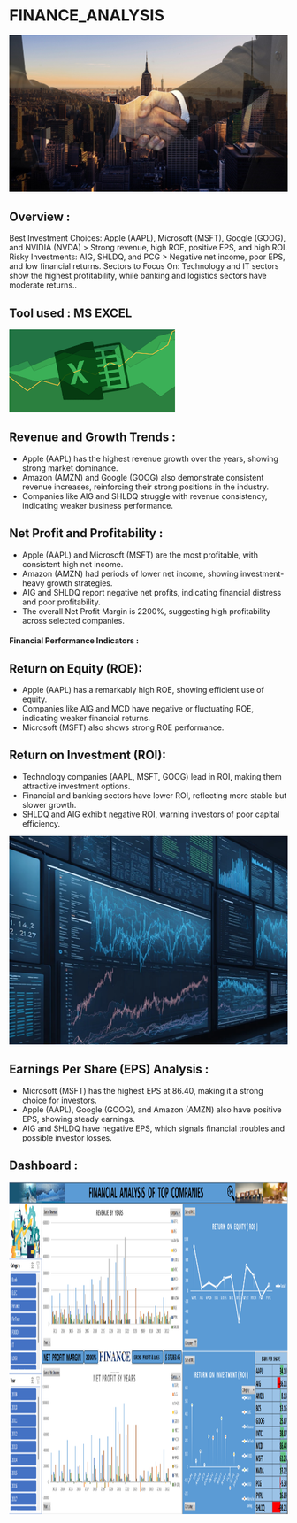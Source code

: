 # FINANCE_ANALYSIS
![FINANCE (4)](handshake-4011419_1280.jpg)

## Overview : 
Best Investment Choices: Apple (AAPL), Microsoft (MSFT), Google (GOOG), and NVIDIA (NVDA) > Strong revenue, high ROE, positive EPS, and high ROI.
Risky Investments: AIG, SHLDQ, and PCG > Negative net income, poor EPS, and low financial returns.
Sectors to Focus On: Technology and IT sectors show the highest profitability, while banking and logistics sectors have moderate returns..

## Tool used : MS EXCEL
<img src="./eXCEL.jpg" width="300" height="150"/>&nbsp;

## Revenue and Growth Trends :
- Apple (AAPL) has the highest revenue growth over the years, showing strong market dominance.
- Amazon (AMZN) and Google (GOOG) also demonstrate consistent revenue increases, reinforcing their strong positions in the industry.
- Companies like AIG and SHLDQ struggle with revenue consistency, indicating weaker business performance.

## Net Profit and Profitability :
- Apple (AAPL) and Microsoft (MSFT) are the most profitable, with consistent high net income.
- Amazon (AMZN) had periods of lower net income, showing investment-heavy growth strategies.
- AIG and SHLDQ report negative net profits, indicating financial distress and poor profitability.
- The overall Net Profit Margin is 2200%, suggesting high profitability across selected companies.

#### Financial Performance Indicators :

## Return on Equity (ROE):
- Apple (AAPL) has a remarkably high ROE, showing efficient use of equity.
- Companies like AIG and MCD have negative or fluctuating ROE, indicating weaker financial returns.
- Microsoft (MSFT) also shows strong ROE performance.

## Return on Investment (ROI):
- Technology companies (AAPL, MSFT, GOOG) lead in ROI, making them attractive investment options.
- Financial and banking sectors have lower ROI, reflecting more stable but slower growth.
- SHLDQ and AIG exhibit negative ROI, warning investors of poor capital efficiency.

![image](ai-generated-8116143_1280.webp)


## Earnings Per Share (EPS) Analysis :
- Microsoft (MSFT) has the highest EPS at 86.40, making it a strong choice for investors.
- Apple (AAPL), Google (GOOG), and Amazon (AMZN) also have positive EPS, showing steady earnings.
- AIG and SHLDQ have negative EPS, which signals financial troubles and possible investor losses.

## Dashboard :
<img src="./DASHBOARD.png" width="3000" height="600"/>&nbsp;



